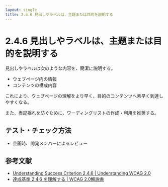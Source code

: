 ```yaml
---
layout: single
title: 2.4.6 見出しやラベルは、主題または目的を説明する
---
```


# 2.4.6 見出しやラベルは、主題または目的を説明する

見出しやラベルは次のような内容を、簡潔に説明する。

- ウェブページ内の情報
- コンテンツの構成内容

これにより、ウェブページの理解をより早く、目的のコンテンツへ素早く到達しやすくなる。

また、表記揺れを防ぐために、ワーディングリストの作成・利用を推奨する。

## テスト・チェック方法

- 企画時、開発メンバーによるレビュー

## 参考文献

- [Understanding Success Criterion 2.4.6 | Understanding WCAG 2.0](https://www.w3.org/TR/UNDERSTANDING-WCAG20/navigation-mechanisms-descriptive.html)
- [達成基準 2.4.6 を理解する | WCAG 2.0解説書](https://waic.jp/docs/UNDERSTANDING-WCAG20/navigation-mechanisms-descriptive.html)
